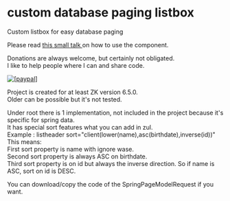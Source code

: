 # custom database paging listbox
Custom listbox for easy database paging

Please read [this small talk ](http://books.zkoss.org/wiki/Small_Talks/2015/December/custom_database_paging_listbox)on how to use the component.

Donations are always welcome, but certainly not obligated.<br/>
I like to help people where I can and share code.<br/>

<a href="https://www.paypal.com/cgi-bin/webscr?cmd=_donations&amp;business=WE5GFT33ZPFJW&amp;item_name=open-source&amp;item_number=custom_database_paging_listbox&amp;currency_code=EUR&amp;bn=PP%2dDonationsBF%3abtn_donate_LG%2egif%3aNonHosted"><img src="https://www.paypalobjects.com/en_US/i/btn/btn_donate_LG.gif" alt="[paypal]" /></a> 

Project is created for at least ZK version 6.5.0.<br/>
Older can be possible but it's not tested.<br/>

Under root there is 1 implementation, not included in the project because it's specific for spring data.<br/>
It has special sort features what you can add in zul.<br/>
Example : listheader sort="client(lower(name),asc(birthdate),inverse(id))"<br/>
This means:<br/>
First sort property is name with ignore wase.<br/>
Second sort property is always ASC on birthdate.<br/>
Third sort property is on id but always the inverse direction.  So if name is ASC, sort on id is DESC.<br/>

You can download/copy the code of the SpringPageModelRequest if you want.<br/>


